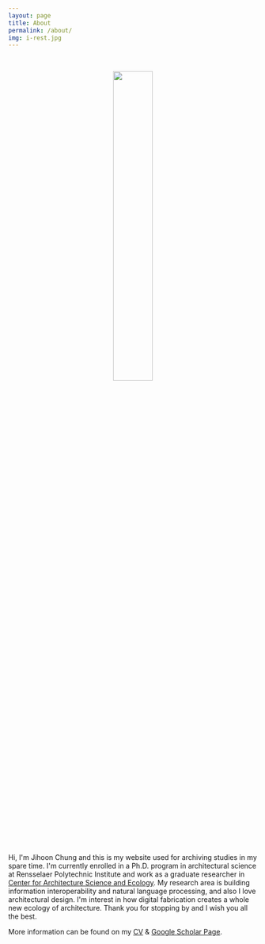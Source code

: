 ```yaml
---
layout: page
title: About
permalink: /about/
img: i-rest.jpg
---
```


<br><center><img src="../assets/img/my_pic2.png" width="40%"> </center><br>
Hi, I'm Jihoon Chung and this is my website used for archiving studies in my spare time. I'm currently enrolled in a Ph.D. program in architectural science at Rensselaer Polytechnic Institute and work as a graduate researcher in [Center for Architecture Science and Ecology](https://www.case.rpi.edu/). My research area is building information interoperability and natural language processing, and also I love architectural design. I'm interest in how digital fabrication creates a whole new ecology of architecture. Thank you for stopping by and I wish you all the best.

More information can be found on my [CV](https://archi-j.github.io/resume/) & [Google Scholar Page](https://scholar.google.com/citations?user=ExZUcKYAAAAJ&hl=en&authuser=2).
